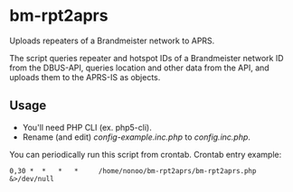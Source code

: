 # bm-rpt2aprs

Uploads repeaters of a Brandmeister network to APRS.

The script queries repeater and hotspot IDs of a Brandmeister network ID
from the DBUS-API, queries location and other data from the
API, and uploads them to the APRS-IS as objects.

## Usage

- You'll need PHP CLI (ex. php5-cli).
- Rename (and edit) *config-example.inc.php* to *config.inc.php*.

You can periodically run this script from crontab. Crontab entry example:

```
0,30 *  *   *   *     /home/nonoo/bm-rpt2aprs/bm-rpt2aprs.php &>/dev/null
```
